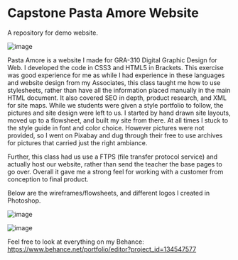 # Capstone Pasta Amore Website
 A repository for demo website.

![image](https://github.com/user-attachments/assets/fd150668-3936-44a1-b776-f216f9abbc78)

Pasta Amore is a website I made for GRA-310 Digital Graphic Design for Web. I developed the code in CSS3 and HTML5 in Brackets. This exercise was good experience for me as while I had experience in these languages and website design from my Associates, this class taught me how to use stylesheets, rather than have all the information placed manually in the main HTML document.
It also covered SEO in depth, product research, and XML for site maps. While we students were given a style portfolio to follow, the pictures and site design were left to us. I started by hand drawn site layouts, moved up to a flowsheet, and built my site from there. At all times I stuck to the style guide in font and color choice. However pictures were not provided, so I went on Pixabay and dug through their free to use archives for pictures that carried just the right ambiance.

Further, this class had us use a FTPS (file transfer protocol service) and actually host our website, rather than send the teacher the base pages to go over. Overall it gave me a strong feel for working with a customer from conception to final product. 

Below are the wireframes/flowsheets, and different logos I created in Photoshop.

![image](https://github.com/user-attachments/assets/bd5293ac-0bc6-455f-96c9-64290289af94)


![image](https://github.com/user-attachments/assets/26863b9c-1061-40c9-b65f-b70322c12ffe)

Feel free to look at everything on my Behance: https://www.behance.net/portfolio/editor?project_id=134547577

